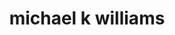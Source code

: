 ---
title: "michael k williams"
id: tag.id
permalink: "/tags/michael%20k%20williams"
videos: [1717]
---